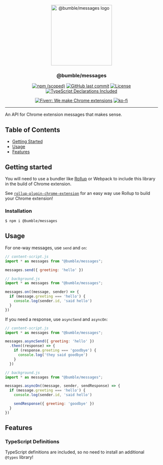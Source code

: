 <!--
Template tags: 
bumble-org
messages
@bumble
https://imgur.com/cKFLQ0o.png
-->

<p align="center">
  <a href="https: //github.com/bumble-org/messages" rel="noopener">
  <img width=200px height=200px src="https://imgur.com/cKFLQ0o.png" alt="@bumble/messages logo"></a>
</p>

<h3 align="center">@bumble/messages</h3>


<div align="center">

[![npm (scoped)](https://img.shields.io/npm/v/@bumble/messages.svg)](https://www.npmjs.com/package/@bumble/messages)
[![GitHub last commit](https://img.shields.io/github/last-commit/bumble-org/messages.svg)](https://github.com/bumble-org/messages)
[![License](https://img.shields.io/badge/license-MIT-blue.svg)](/LICENSE)
[![TypeScript Declarations Included](https://img.shields.io/badge/types-TypeScript-informational)](#typescript)

</div>

<div align="center">

[![Fiverr: We make Chrome extensions](https://img.shields.io/badge/Fiverr%20-We%20make%20Chrome%20extensions-brightgreen.svg)](https://www.fiverr.com/jacksteam)
[![ko-fi](https://img.shields.io/badge/ko--fi-Buy%20me%20a%20coffee-ff5d5b)](https://ko-fi.com/K3K1QNTF)

</div>

---

An API for Chrome extension messages that makes sense.

## Table of Contents

- [Getting Started](#getting_started)
- [Usage](#usage)
- [Features](#features)

## Getting started <a name = "getting_started"></a>

You will need to use a bundler like [Rollup](https://rollupjs.org/guide/en/) or Webpack to include this library in the build of Chrome extension. 

See [`rollup-plugin-chrome-extension`](https://github.com/bumble-org/rollup-plugin-chrome-extension) for an easy way use Rollup to build your Chrome extension!

### Installation

```sh
$ npm i @bumble/messages
```

## Usage <a name = "usage"></a>

For one-way messages, use `send` and `on`: 

```javascript
// content-script.js
import * as messages from "@bumble/messages";

messages.send({ greeting: 'hello' })
```

```javascript
// background.js
import * as messages from "@bumble/messages";

messages.on((message, sender) => {
  if (message.greeting === 'hello') {
    console.log(sender.id, 'said hello')
  }
})
```

If you need a response, use `asyncSend` and `asyncOn`:

```javascript
// content-script.js
import * as messages from "@bumble/messages";

messages.asyncSend({ greeting: 'hello' })
  .then((response) => {
    if (response.greeting === 'goodbye') {
      console.log('they said goodbye')
    }
  })
```

```javascript
// background.js
import * as messages from "@bumble/messages";

messages.asyncOn((message, sender, sendResponse) => {
  if (message.greeting === 'hello') {
    console.log(sender.id, 'said hello')

    sendResponse({ greeting: 'goodbye' })
  }
})
```


## Features <a name = "features"></a>

### TypeScript Definitions <a name = "typescript"></a>

TypeScript definitions are included, so no need to install an additional `@types` library!